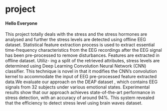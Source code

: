 # project

<h4>Hello Everyone</h4>
<p> This project totally deals with the stress and the stress hormones are analysed and further the stress levels are detected using offline EEG dataset. Statistical feature extraction process is used to extract essential time-frequency characteristics from the EEG recordings after the EEG signal has been pre-processed to remove disturbances. Features are extracted in offline dataset. Utiliz- ing a split of the retrieved attributes, stress levels are determined using Deep Learning Convolution Neural Network (CNN) classifier. This technique is novel in that it modifies the CNN’s convolution kernel to accommodate the input of EEG pre-processed feature extracted data.We evaluate our approach on the DEAP dataset , which contains EEG signals from 32 subjects under various emotional states. Experimental results show that our approach achieves state-of-the-art performance in stress detection, with an accuracy of around 94%. This system revealed that the efficiency to detect stress level using brain waves dataset.</p>

